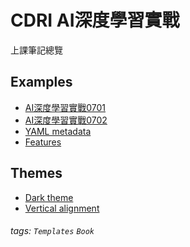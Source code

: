 # CDRI AI深度學習實戰

上課筆記總覽

Examples
---
- [AI深度學習實戰0701](note/class1.md)
- [AI深度學習實戰0702](note/class2.md)
- [YAML metadata](/s/yaml-metadata)
- [Features](/s/features)

Themes
---
- [Dark theme](/theme-dark?both)
- [Vertical alignment](/theme-vertical-writing?both)

###### tags: `Templates` `Book`
